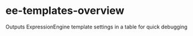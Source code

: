 ee-templates-overview
=====================

Outputs ExpressionEngine template settings in a table for quick debugging
